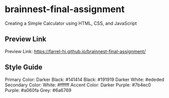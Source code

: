 # brainnest-final-assignment
Creating a Simple Calculator using HTML, CSS, and JavaScript

## Preview Link
Preview Link: https://farrel-hi.github.io/brainnest-final-assignment/

## Style Guide
Primary Color: 
    Darker Black: #141414
    Black: #191919
    Darker White: #ededed
Secondary Color: 
    White: #ffffff
Accent Color: 
    Darker Purple: #7b4ec0
    Purple: #a060fa 
    Grey: #6a6769
